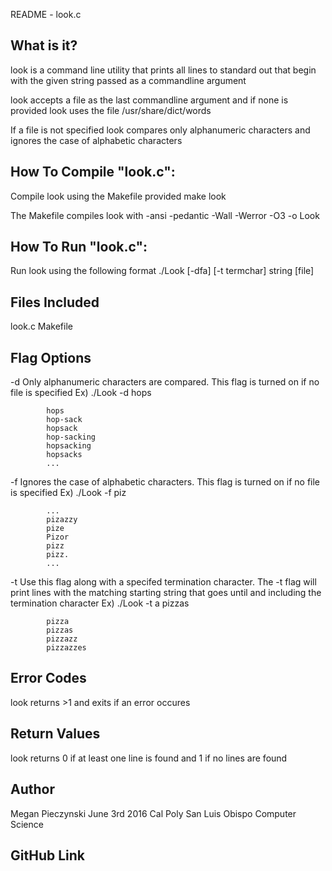 README - look.c

What is it?
------------------------------------------
look is a command line utility that prints all lines to standard out
that begin with the given string passed as a commandline argument 

look accepts a file as the last commandline argument and if none 
is provided look uses the file /usr/share/dict/words 

If a file is not specified look compares only alphanumeric characters 
and ignores the case of alphabetic characters

How To Compile "look.c":
------------------------------------------
Compile look using the Makefile provided
   make look

The Makefile compiles look with -ansi -pedantic -Wall -Werror -O3 -o Look

How To Run "look.c":
------------------------------------------
Run look using the following format 
   ./Look [-dfa] [-t termchar] string [file]

Files Included
------------------------------------------
   look.c
   Makefile

Flag Options 
------------------------------------------
   -d       Only alphanumeric characters are compared.
            This flag is turned on if no file is specified
            Ex) ./Look -d hops

            hops
            hop-sack
            hopsack
            hop-sacking
            hopsacking
            hopsacks
            ...

   -f       Ignores the case of alphabetic characters. 
            This flag is turned on if no file is specified
            Ex) ./Look -f piz

            ...
            pizazzy
            pize
            Pizor
            pizz
            pizz.
            ...

   -t       Use this flag along with a specifed termination character.
            The -t flag will print lines with the matching starting 
            string that goes until and including the termination character
            Ex) ./Look -t a pizzas

            pizza
            pizzas
            pizzazz
            pizzazzes

Error Codes
-------------------------------------------
look returns >1 and exits if an error occures

Return Values
-------------------------------------------
look returns 0 if at least one line is found and 1 if no lines are found

Author
-------------------------------------------
Megan Pieczynski June 3rd 2016
Cal Poly San Luis Obispo Computer Science

GitHub Link
-------------------------------------------
